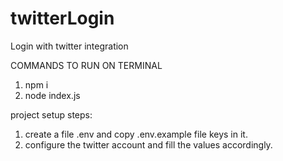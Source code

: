 # twitterLogin
Login with twitter integration 

COMMANDS TO RUN ON TERMINAL
1) npm i 
2) node index.js

project setup steps:
1) create a file .env and copy .env.example file keys in it.
2) configure the twitter account and fill the values accordingly.